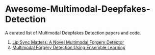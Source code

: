 # Awesome-Multimodal-Deepfakes-Detection
A curated list of Multimodal Deepfakes Detection papers and code.<br />
1. [Lip Sync Matters: A Novel Multimodal Forgery Detector](https://homepage.iis.sinica.edu.tw/papers/whm/25387-F.pdf)<br />
2. [Multimodal Forgery Detection Using Ensemble Learning](https://homepage.iis.sinica.edu.tw/papers/whm/25388-F.pdf)<br />
